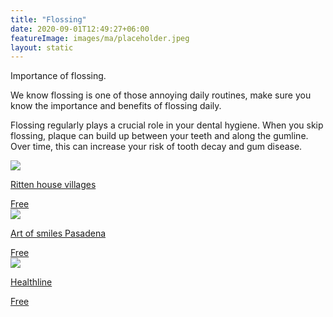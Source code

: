 ```yaml
---
title: "Flossing"
date: 2020-09-01T12:49:27+06:00
featureImage: images/ma/placeholder.jpeg
layout: static
---
```


Importance of flossing.

We know flossing is one of those annoying daily routines, make sure you know the importance and benefits of flossing daily.

Flossing regularly plays a crucial role in your dental hygiene. When you skip flossing, plaque can build up between your teeth and along the gumline. Over time, this can increase your risk of tooth decay and gum disease.

<a class="ma-link" href="https://www.rittenhousevillages.com/assisted-living-blog/the-importance-of-flossing-for-seniors/"><div class="ma-card ma-card-Health"><div class="ma-icon"><img src ="/images/icon-check.png"/></div><div class="ma-name"><p>Ritten house villages</p></div><div class="ma-paid-text"><span>Free</span></div></div></a><a class="ma-link" href="https://www.artofsmilespasadena.com/flossing-tips-for-seniors-older-adults/"><div class="ma-card ma-card-Health"><div class="ma-icon"><img src ="/images/icon-check.png"/></div><div class="ma-name"><p>Art of smiles Pasadena</p></div><div class="ma-paid-text"><span>Free</span></div></div></a><a class="ma-link" href="https://www.healthline.com/health/how-to-floss"><div class="ma-card ma-card-Health"><div class="ma-icon"><img src ="/images/icon-check.png"/></div><div class="ma-name"><p>Healthline</p></div><div class="ma-paid-text"><span>Free</span></div></div></a>  

<br/><br/>







